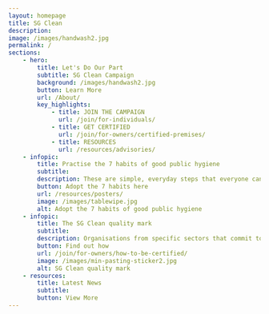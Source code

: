 ```yaml
---
layout: homepage
title: SG Clean
description: 
image: /images/handwash2.jpg
permalink: /
sections:
    - hero:
        title: Let's Do Our Part
        subtitle: SG Clean Campaign
        background: /images/handwash2.jpg
        button: Learn More
        url: /About/
        key_highlights:
            - title: JOIN THE CAMPAIGN
              url: /join/for-individuals/
            - title: GET CERTIFIED
              url: /join/for-owners/certified-premises/
            - title: RESOURCES
              url: /resources/advisories/
    - infopic:
        title: Practise the 7 habits of good public hygiene
        subtitle:  
        description: These are simple, everyday steps that everyone can take to improve our hygiene standards.
        button: Adopt the 7 habits here
        url: /resources/posters/
        image: /images/tablewipe.jpg
        alt: Adopt the 7 habits of good public hygiene
    - infopic:
        title: The SG Clean quality mark
        subtitle:
        description: Organisations from specific sectors that commit to upholding good sanitation and hygiene practices can be assessed and certified with the SG Clean quality mark.
        button: Find out how
        url: /join/for-owners/how-to-be-certified/
        image: /images/min-pasting-sticker2.jpg
        alt: SG Clean quality mark
    - resources:
        title: Latest News
        subtitle:
        button: View More
---
```

